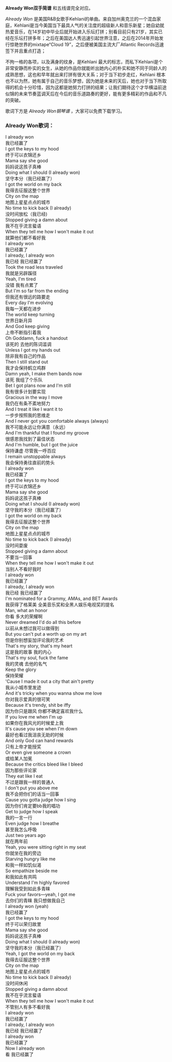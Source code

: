 

**Already Won双手简谱** 和五线谱完全对应。

_Already Won_
是美国R&B女歌手Kehlani的单曲。来自加州奥克兰的一个混血家庭，Kehlani是当今美国当下最具人气的关注度的超级新人和音乐新星；她自幼就热爱音乐，在14岁初中毕业后就开始进入乐坛打拼；别看目前只有21岁，其实已经在乐坛打拼多年；之后在美国达人秀迅速引起世界注意，之后在2014年开始发行惊艳世界的mixtape“Cloud
19”，之后便被美国主流大厂Atlantic Records迅速签下并且重点打造；

不拘一格的各项，以及满身的纹身，是Kehlani
最大的标志，而私下Kehlani是个非常安静而朴实的女生，从她的作品你就能听出她内心的朴实和她不同于同龄人的成熟思想，这也和早年就出来打拼有很大关系；对于当下初步走红，Kehlani
根本也不以为然，她有属于自己的音乐梦想，因为她是未来的天后，她也对于当下所取得的机会十分珍惜，因为这都是她努力打拼的结果；让我们期待这个才华横溢前途似锦的未来节奏蓝调天后在今后的音乐道路奏的更好，能有更多精彩的作品和不凡的突破。

歌词下方是 _Already Won钢琴谱_ ，大家可以免费下载学习。

### Already Won歌词：

I already won  
我已经赢了  
I got the keys to my hood  
终于可以衣锦还乡  
Mama say she good  
妈妈说这孩子真棒  
Doing what I should (I already won)  
坚守本分（我已经赢了）  
I got the world on my back  
我得去征服这整个世界  
City on the map  
地图上星星点点的城市  
No time to kick back (I already)  
没时间放松（我已经)  
Stopped giving a damn about  
我不在乎流言蜚语  
When they tell me how I won't make it out  
就算他们都不看好我  
I already won  
我已经赢了  
I already, I already won  
我已经 我已经赢了  
Took the road less traveled  
我就是另辟蹊径  
Yeah, I'm tired  
没错 我有点累了  
But I'm so far from the ending  
但我还有很远的路要走  
Every day I'm evolving  
我每一天都在进步  
The world keep turning  
世界日新月异  
And God keep giving  
上帝不断指引着我  
Oh Goddamn, fuck a handout  
该死的 去他的陈词滥调  
Unless I got my hands out  
除非我有自己的作品  
Then I still stand out  
我才会保持鹤立鸡群  
Damn yeah, I make them bands now  
该死 我组了个乐队  
Bet I got plans now and I'm still  
我有很多计划要实现  
Gracious in the way I move  
我仍在有条不紊地努力  
And I treat it like I want it to  
一步步按照我的思维走  
And I never got you comfortable always (always)  
我不可能永远让你满意（永远）  
And I'm thankful that I found my groove  
很感恩我找到了最佳状态  
And I'm humble, but I got the juice  
保持谦虚 尽管我一呼百应  
I remain unstoppable always  
我会保持勇往直前的势头  
I already won  
我已经赢了  
I got the keys to my hood  
终于可以衣锦还乡  
Mama say she good  
妈妈说这孩子真棒  
Doing what I should (I already won)  
坚守我的本分（我已经赢了）  
I got the world on my back  
我得去征服这整个世界  
City on the map  
地图上星星点点的城市  
No time to kick back (I already)  
没时间耍废  
Stopped giving a damn about  
不要当一回事  
When they tell me how I won't make it out  
当别人不看好我时  
I already won  
我已经赢了  
I already, I already won  
我已经 我已经赢了  
I'm nominated for a Grammy, AMAs, and BET Awards  
我获得了格莱美 全美音乐奖和全黑人娱乐电视奖的提名  
Man, what an honor  
你看 多大的荣耀啊  
Never dreamed I'd do all this before  
以前从未想过我可以做得到  
But you can't put a worth up on my art  
但是你别想妄加评论我的艺术  
That's my story, that's my heart  
这是我的故事 我的内心  
That's my soul, fuck the fame  
我的灵魂 去他的名气  
Keep the glory  
保持荣耀  
'Cause I made it out a city that ain't pretty  
我从小城市里发迹  
And it's tricky when you wanna show me love  
你对我示爱真的很可笑  
Because it's trendy, shit be iffy  
因为你只是跟风 你都不确定喜欢我什么  
If you love me when I'm up  
如果你在我风光的时候爱上我  
It's cause you see when I'm down  
最好也看过我沮丧无助的时候  
And only God can hand rewards  
只有上帝才能授奖  
Or even give someone a crown  
或给某人加冕  
Because the critics bleed like I bleed  
因为那些评论家  
They eat like I eat  
不过是跟我一样的普通人  
I don't put you above me  
我不会把你们的话当一回事  
Cause you gotta judge how I sing  
因为你们肯定要bb我的唱功  
Get to judge how I speak  
我的一言一行  
Even judge how I breathe  
甚至我怎么呼吸  
Just two years ago  
就在两年前  
Yeah, you were sitting right in my seat  
你就坐在我的旁边  
Starving hungry like me  
和我一样如饥似渴  
So empathize beside me  
和我如此有共鸣  
Understand I'm highly favored  
理解我受到如此多青睐  
Fuck your favors—yeah, I got me  
去你们的青睐 我只想做我自己  
I already won (yeah)  
我已经赢了  
I got the keys to my hood  
终于可以荣归故里  
Mama say she good  
妈妈说这孩子真棒  
Doing what I should (I already won)  
坚守我的本分（我已经赢了）  
Yeah, I got the world on my back  
我得去征服这整个世界  
City on the map  
地图上星星点点的城市  
No time to kick back (I already)  
没时间休闲  
Stopped giving a damn about  
我不在乎流言蜚语  
When they tell me how I won't make it out  
不管别人有多不看好我  
I already won  
我已经赢了  
I already, I already won  
我已经 我已经赢了  
I already won  
我已经赢了  
Now I already won  
看 我已经赢了

